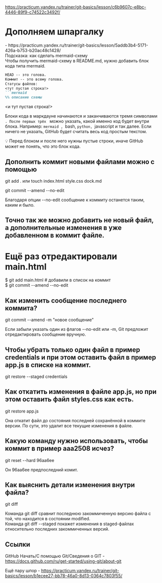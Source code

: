 https://practicum.yandex.ru/trainer/git-basics/lesson/c6b9607c-e8bc-4446-89f9-c74522c3492f/
<br>
<h1>Дополняем шпаргалку</h1> - https://practicum.yandex.ru/trainer/git-basics/lesson/5addb3b4-5171-426a-b753-b20ac48c1428/
<br>
Подсказка: как сделать mermaid-схему<br>
Чтобы получить mermaid-схему в README.md, нужно добавить блок кода типа mermaid.<br>

```markdown <br>
HEAD -- это голова.
Коммит -- это всему голова.
Статусы файлов: 
<тут пустая строка!>
```mermaid
%% описание схемы
```
<и тут пустая строка!>

Блоки кода в маркдауне начинаются и заканчиваются тремя символами ```. После первых трёх ``` можно указать, какой именно код будет внутри блока. Например: ```mermaid , ```bash, ```python, ```javascript и так далее. Если ничего не указать, GitHub будет считать весь код простым текстом.

💡 Перед блоком и после него нужны пустые строки, иначе GitHub может не понять, что это блок кода.

<h2>Дополнить коммит новыми файлами можно с помощью</h2>
git add . или touch index.html style.css dock.md
 
git commit --amend --no-edit
<p>Благодаря опции --no-edit сообщение к коммиту останется таким, каким и было.</p>

<h2>Точно так же можно добавить не новый файл, а дополнительные изменения в уже добавленном в коммит файле.</h2>

# Ещё раз отредактировали main.html

$ git add main.html # добавили в список на коммит<br>
$ git commit --amend --no-edit 

<h2>Как изменить сообщение последнего коммита?</h2>
git commit --amend -m "новое сообщение"

Если забыли указать один из флагов --no-edit или -m, Git предложит отредактировать сообщение вручную.

<h2>Чтобы убрать только один файл в пример credentials и при этом оставить файл в пример app.js в списке на коммит.</h2>

git restore --staged credentials

<h2>Как откатить изменения в файле app.js, но при этом оставить файл styles.css как есть.</h2>
git restore app.js

Она откатит файл до состояния последней сохранённой в коммите версии. По сути, это удалит все текущие изменения в файле.

<h2>Какую команду нужно использовать, чтобы коммит в пример aaa2508 исчез?</h2>

git reset --hard 96aa6ee

Он  96aa6ee предпоследний комит.

<h2>Как выяснить детали изменения внутри файла?</h2>

git diff

Команда git diff сравнит последнюю закоммиченную версию файла с той, что находится в состоянии modified.<br>
Команда git diff --staged покажет изменения в staged-файлах относительно последних закоммиченных версий.

<h2>Ссылки</h2>

 GitHub Начать/С помощью Git/Сведения о GIT - https://docs.github.com/ru/get-started/using-git/about-git

Ещё пару шпор  -  https://practicum.yandex.ru/trainer/git-basics/lesson/b1ecee27-bb78-46a0-8d13-0364c7803f55/